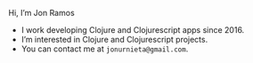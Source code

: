 Hi, I’m Jon Ramos
- I work developing Clojure and Clojurescript apps since 2016.
- I’m interested in Clojure and Clojurescript projects.
- You can contact me at `jonurnieta@gmail.com`. 

<!---
jramosg/jramosg is a ✨ special ✨ repository because its `README.md` (this file) appears on your GitHub profile.
You can click the Preview link to take a look at your changes.
--->
